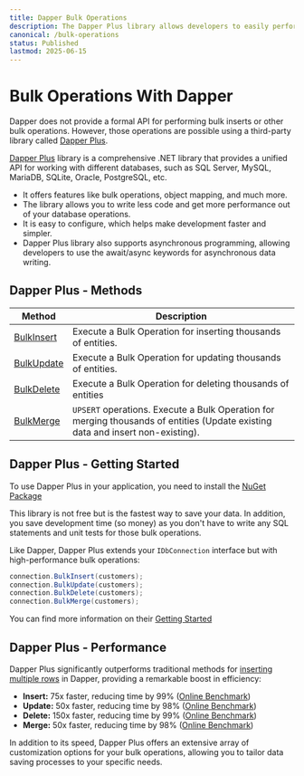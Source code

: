 ```yaml
---
title: Dapper Bulk Operations
description: The Dapper Plus library allows developers to easily perform bulk operations. It helps to optimize performance by reducing the number of database round trips.
canonical: /bulk-operations
status: Published
lastmod: 2025-06-15
---
```


# Bulk Operations With Dapper

Dapper does not provide a formal API for performing bulk inserts or other bulk operations. However, those operations are possible using a third-party library called [Dapper Plus](https://dapper-plus.net/).

[Dapper Plus](https://dapper-plus.net/) library is a comprehensive .NET library that provides a unified API for working with different databases, such as SQL Server, MySQL, MariaDB, SQLite, Oracle, PostgreSQL, etc. 

 - It offers features like bulk operations, object mapping, and much more. 
 - The library allows you to write less code and get more performance out of your database operations. 
 - It is easy to configure, which helps make development faster and simpler. 
 - Dapper Plus library also supports asynchronous programming, allowing developers to use the await/async keywords for asynchronous data writing. 

## Dapper Plus - Methods

| Method | Description |
| ------ | ----------- |
| [BulkInsert](/bulk-operations/bulk-insert)| Execute a Bulk Operation for inserting thousands of entities. |
| [BulkUpdate](/bulk-operations/bulk-update)| Execute a Bulk Operation for updating thousands of entities. |
| [BulkDelete](/bulk-operations/bulk-delete)| Execute a Bulk Operation for deleting thousands of entities |
| [BulkMerge](/bulk-operations/bulk-merge)	| `UPSERT` operations. Execute a Bulk Operation for merging thousands of entities (Update existing data and insert non-existing). |

## Dapper Plus - Getting Started

To use Dapper Plus in your application, you need to install the [NuGet Package](https://dapper-plus.net/download)

This library is not free but is the fastest way to save your data. In addition, you save development time (so money) as you don't have to write any SQL statements and unit tests for those bulk operations.

Like Dapper, Dapper Plus extends your `IDbConnection` interface but with high-performance bulk operations:

```csharp
connection.BulkInsert(customers);
connection.BulkUpdate(customers);
connection.BulkDelete(customers);
connection.BulkMerge(customers);
```

You can find more information on their [Getting Started](https://dapper-plus.net/getting-started)

## Dapper Plus - Performance

Dapper Plus significantly outperforms traditional methods for [inserting multiple rows](/saving-data/insert#dapper-insert-multiple-rows) in Dapper, providing a remarkable boost in efficiency:

- **Insert:** 75x faster, reducing time by 99% ([Online Benchmark](https://dotnetfiddle.net/zlTePU))
- **Update:** 50x faster, reducing time by 98% ([Online Benchmark](https://dotnetfiddle.net/qnbq6o))
- **Delete:** 150x faster, reducing time by 99% ([Online Benchmark](https://dotnetfiddle.net/18paED))
- **Merge:** 50x faster, reducing time by 98% ([Online Benchmark](https://dotnetfiddle.net/piaZmp))

In addition to its speed, Dapper Plus offers an extensive array of customization options for your bulk operations, allowing you to tailor data saving processes to your specific needs.